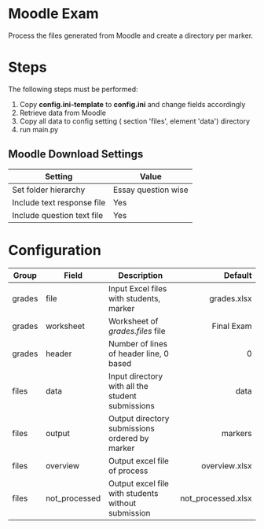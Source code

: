 # Moodle Exam
Process the files generated from Moodle and create a directory per marker.

# Steps

The following steps must be performed:

1. Copy **config.ini-template** to **config.ini** and change fields accordingly
1. Retrieve data from Moodle
1. Copy all data to config setting ( section 'files', element 'data') directory
1. run main.py

## Moodle Download Settings

| Setting                    | Value               | 
|----------------------------|---------------------|
| Set folder hierarchy       | Essay question wise | 
| Include text response file | Yes                 |
| Include question text file | Yes                 |

# Configuration

| Group  | Field         | Description                                        | Default            |
|--------|---------------|----------------------------------------------------|-------------------:|
| grades | file          | Input Excel files with students, marker            | grades.xlsx        |
| grades | worksheet     | Worksheet of *grades.files* file                   | Final Exam         |
| grades | header        | Number of lines of header line, 0 based            | 0                  |
| files  | data          | Input directory with all the student submissions   | data               |
| files  | output        | Output directory submissions ordered by marker     | markers            |
| files  | overview      | Output excel file of process                       | overview.xlsx      |
| files  | not_processed | Output excel file with students without submission | not_processed.xlsx |

